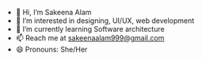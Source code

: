 - 👋 Hi, I’m Sakeena Alam
- 👀 I’m interested in designing, UI/UX, web development
- 🌱 I’m currently learning Software architecture
- 📫 Reach me at sakeenaalam999@gmail.com 
- 😄 Pronouns: She/Her


<!---
Sakeenaalam/Sakeenaalam is a ✨ special ✨ repository because its `README.md` (this file) appears on your GitHub profile.
You can click the Preview link to take a look at your changes.
--->
